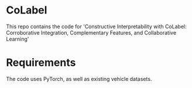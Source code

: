 # CoLabel

This repo contains the code for 'Constructive Interpretability with CoLabel: Corroborative Integration, Complementary Features, and Collaborative Learning'

# Requirements
The code uses PyTorch, as well as existing vehicle datasets.


